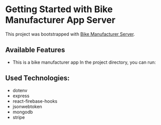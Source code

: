 # Getting Started with Bike Manufacturer App Server

This project was bootstrapped with [Bike Manufacturer Server](https://shielded-basin-34562.herokuapp.com/).

## Available Features

* This is a bike manufacturer app
In the project directory, you can run:

## Used Technologies: 
* dotenv 
* express
* react-firebase-hooks
* jsonwebtoken
* mongodb
* stripe